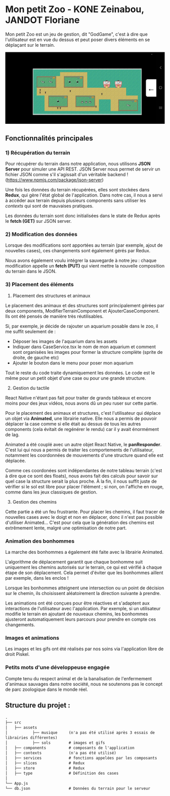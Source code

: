 # Mon petit Zoo - KONE Zeinabou, JANDOT Floriane

Mon petit Zoo est un jeu de gestion, dit "GodGame", c'est à dire que l'utilisateur est en vue du dessus et peut poser divers éléments en se déplaçant sur le terrain.

![Mon petit zoo](assets/screen-petit-zoo.jpg)


## Fonctionnalités principales

### 1) Récupération du terrain

Pour récupérer du terrain dans notre application, nous utilisons **JSON Server** pour simuler une API REST. JSON Server nous permet de servir un fichier JSON comme s'il s'agissait d'un véritable backend ! (https://www.npmjs.com/package/json-server)

Une fois les données du terrain récupérées, elles sont stockées dans **Redux**, qui gère l'état global de l'application. Dans notre cas, il nous a servi à accéder aux terrain depuis plusieurs components sans utiliser les *contexts* qui sont de mauvaises pratiques.

 Les données du terrain sont donc initialisées dans le state de Redux après le **fetch (GET)** sur JSON server.

### 2) Modification des données

 Lorsque des modifications sont apportées au terrain (par exemple, ajout de nouvelles cases), ces changements sont également gérés par Redux. 

 Nous avons également voulu intégrer la sauvegarde à notre jeu : chaque modification appelle un **fetch (PUT)** qui vient mettre la nouvelle composition du terrain dans le JSON.

### 3) Placement des éléments

1) Placement des structures et animaux

Le placement des animaux et des structures sont principalement gérées par deux components, ModifierTerrainComponent et AjouterCaseComponent. Ils ont été pensés de manière très réutilisables.

Si, par exemple, je décide de rajouter un aquarium posable dans le zoo, il me suffit seulement de :
- Déposer les images de l'aquarium dans les assets
- Indiquer dans CaseService.tsx le nom de mon aquarium et comment sont organisées les images pour former la structure complète (sprite de droite, de gauche etc)
- Ajouter le bouton dans le menu pour poser mon aquarium

Tout le reste du code traite dynamiquement les données. Le code est le même pour un petit objet d'une case ou pour une grande structure.

2. Gestion du tactile 

React Native n'étant pas fait pour traiter de grands tableaux et encore moins pour des jeux vidéos, nous avons dû un peu ruser sur cette partie.

Pour le placement des animaux et structures, c'est l'utilisateur qui déplace un objet via **Animated**, une librairie native. Elle nous a permis de pouvoir déplacer la case comme si elle était au dessus de tous les autres components (cela évitait de regénérer le rendu) car il y avait énormément de lag.

Animated a été couplé avec un autre objet React Native, le **panResponder**. C'est lui qui nous a permis de traiter les comportements de l'utilisateur, notamment les coordonnées de mouvements d'une structure quand elle est déplacée.

Comme ces coordonées sont indépendantes de notre tableau terrain (c'est à dire que ce sont des floats), nous avons fait des calculs pour savoir sur quel case la structure serait la plus proche. À la fin, il nous suffit juste de vérifier si le sol est libre pour placer l'élément ; si non, on l'affiche en rouge, comme dans les jeux classiques de gestion.

3. Gestion des chemins

Cette partie a été un feu frustrante. Pour placer les chemins, il faut tracer de nouvelles cases avec le doigt et non en déplacer, donc il n'est pas possible d'utiliser Animated... C'est pour cela que la génération des chemins est extrêmement lente, malgré une optimisation de notre part. 

### Animation des bonhommes 

La marche des bonhommes a également été faite avec la librairie Animated.

L'algorithme de déplacement garantit que chaque bonhomme suit uniquement les chemins autorisés sur le terrain, ce qui est vérifié à chaque étape de son déplacement. Cela permet d'éviter que les bonhommes aillent par exemple, dans les enclos !

Lorsque les bonhommes atteignent une intersection ou un point de décision sur le chemin, ils choisissent aléatoirement la direction suivante à prendre.

Les animations ont été conçues pour être réactives et s'adaptent aux interactions de l'utilisateur avec l'application. Par exemple, si un utilisateur modifie le terrain en ajoutant de nouveaux chemins, les bonhommes ajusteront automatiquement leurs parcours pour prendre en compte ces changements.

### Images et animations

Les images et les gifs ont été réalisés par nos soins via l'application libre de droit Piskel.

### Petits mots d'une développeuse engagée

Compte tenu du respect animal et de la banalisation de l'enfermement d'animaux sauvages dans notre société,  nous ne soutenons pas le concept de parc zoologique dans le monde réel.


## Structure du projet :
```
.
├── src  
│   ├── assets  
│           ├── musique     (n'a pas été utilisé après 3 essais de librairies différentes)
│           ├── sols        # images et gifs
│   ├── components          # composants de l'application
│   ├── contexts            (n'a pas été utilisé)
│   ├── services            # fonctions appelées par les composants
│   ├── slices              # Redux
│   ├── store               # Redux
│   ├── type                # Définition des cases
│
└── App.js
└── db.json                 # Données du terrain pour le serveur 
```
